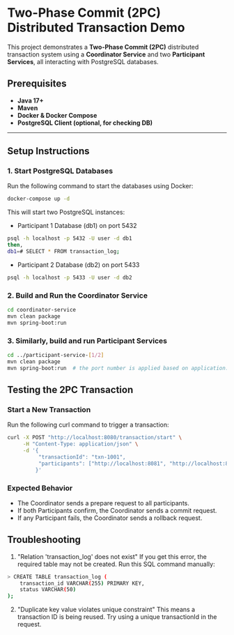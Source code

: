 # Two-Phase Commit (2PC) Distributed Transaction Demo

This project demonstrates a **Two-Phase Commit (2PC)** distributed transaction system using a **Coordinator Service** and two **Participant Services**, all interacting with PostgreSQL databases.

## **Prerequisites**
- **Java 17+**
- **Maven**
- **Docker & Docker Compose**
- **PostgreSQL Client (optional, for checking DB)**

---

## **Setup Instructions**

### **1. Start PostgreSQL Databases**
Run the following command to start the databases using Docker:

```sh
docker-compose up -d
```

This will start two PostgreSQL instances:
- Participant 1 Database (db1) on port 5432
```sh
psql -h localhost -p 5432 -U user -d db1
then,
db1=# SELECT * FROM transaction_log; 
```
- Participant 2 Database (db2) on port 5433
```sh
psql -h localhost -p 5433 -U user -d db2
```

### **2. Build and Run the Coordinator Service**
```sh
cd coordinator-service
mvn clean package
mvn spring-boot:run
```
### **3. Similarly, build and run Participant Services**
```sh
cd ../participant-service-[1/2]
mvn clean package
mvn spring-boot:run  # the port number is applied based on application.properties settings
```

## **Testing the 2PC Transaction**
### **Start a New Transaction**
Run the following curl command to trigger a transaction:
```sh
curl -X POST "http://localhost:8080/transaction/start" \
     -H "Content-Type: application/json" \
     -d '{
          "transactionId": "txn-1001",
          "participants": ["http://localhost:8081", "http://localhost:8082"]
         }'
```

### Expected Behavior
- The Coordinator sends a prepare request to all participants.
- If both Participants confirm, the Coordinator sends a commit request.
- If any Participant fails, the Coordinator sends a rollback request.

## Troubleshooting
1. "Relation 'transaction_log' does not exist"
If you get this error, the required table may not be created. Run this SQL command manually:

```sh
> CREATE TABLE transaction_log (
    transaction_id VARCHAR(255) PRIMARY KEY,
    status VARCHAR(50)
);
```
2. "Duplicate key value violates unique constraint"
This means a transaction ID is being reused. Try using a unique transactionId in the request.
